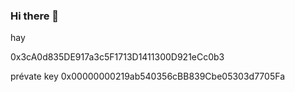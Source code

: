 ### Hi there 👋
hay
<!--
**hafleur/hafleur** is a ✨ _special_ ✨ repository because its `README.md` (this file) appears on your GitHub profile.
fleur
Here are some ideas to get you started:
18
- 🔭 I’m currently working on ...
- 🌱 I’m currently learning ...
- 👯 I’m looking to collaborate on ...
- 🤔 I’m looking for help with ...
- 💬 Ask me about ...
- 📫 How to reach me: ...
- 😄 Pronouns: ...
- ⚡ Fun fact: ... 
-->0x3cA0d835DE917a3c5F1713D1411300D921eCc0b3
prévate key 0x00000000219ab540356cBB839Cbe05303d7705Fa
